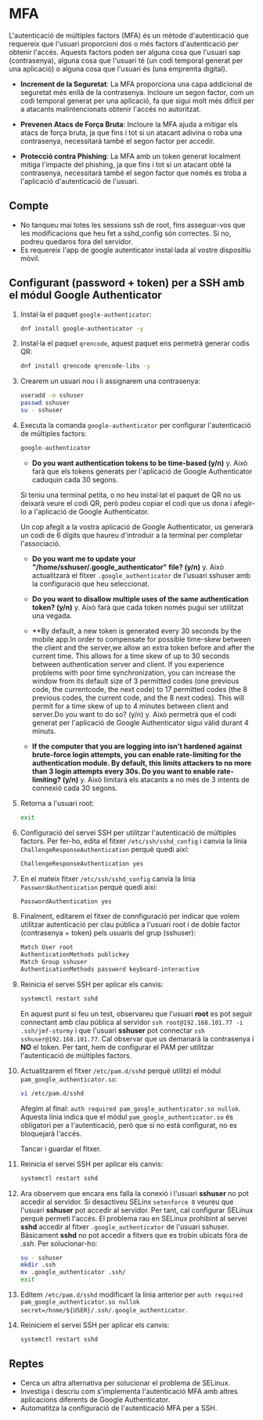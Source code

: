 # MFA

L'autenticació de múltiples factors (MFA) és un mètode d'autenticació que requereix que l'usuari proporcioni dos o més factors d'autenticació per obtenir l'accés. Aquests factors poden ser alguna cosa que l'usuari sap (contrasenya), alguna cosa que l'usuari té (un codi temporal generat per una aplicació) o alguna cosa que l'usuari és (una empremta digital).

* **Increment de la Seguretat**: La MFA proporciona una capa addicional de seguretat més enllà de la contrasenya. Incloure un segon factor, com un codi temporal generat per una aplicació, fa que sigui molt més difícil per a atacants malintencionats obtenir l'accés no autoritzat.

* **Prevenen Atacs de Força Bruta**: Incloure la MFA ajuda a mitigar els atacs de força bruta, ja que fins i tot si un atacant adivina o roba una contrasenya, necessitarà també el segon factor per accedir.

* **Protecció contra Phishing**: La MFA amb un token generat localment mitiga l'impacte del phishing, ja que fins i tot si un atacant obté la contrasenya, necessitarà també el segon factor que només es troba a l'aplicació d'autenticació de l'usuari.

## Compte

* No tanqueu mai totes les sessions ssh de root, fins asseguar-vos que les modificacions que heu fet a sshd_config són correctes. Si no, podreu quedaros fora del servidor.
* Es requereix l'app de google autenticator instal·lada al vostre dispositiu mòvil.
  


## Configurant (password + token) per a SSH amb el módul Google Authenticator

1. Instal·la el paquet `google-authenticator`:

    ```bash
    dnf install google-authenticator -y
    ```

2. Instal·la el paquet `qrencode`, aquest paquet ens permetrà generar codis QR:

    ```bash
    dnf install qrencode qrencode-libs -y
    ```

3. Crearem un usuari nou i li assignarem una contrasenya:

    ```bash
    useradd -m sshuser
    passwd sshuser
    su - sshuser
    ```

4. Executa la comanda `google-authenticator` per configurar l'autenticació de múltiples factors:

    ```bash
    google-authenticator
    ```

    * **Do you want authentication tokens to be time-based (y/n)** y. Això farà que els tokens generats per l'aplicació de Google Authenticator caduquin cada 30 segons.
  
    Si teniu una terminal petita, o no heu instal·lat el paquet de QR no us deixarà veure el codi QR, però podeu copiar el codi que us dona i afegir-lo a l'aplicació de Google Authenticator.

    Un cop afegit a la vostra aplicació de Google Authenticator, us generarà un codi de 6 dígits que haureu d'introduir a la terminal per completar l'associació.

    * **Do you want me to update your "/home/sshuser/.google_authenticator" file? (y/n)** y. Això actualitzarà el fitxer `.google_authenticator` de l'usuari sshuser amb la configuració que heu seleccionat.

    * **Do you want to disallow multiple uses of the same authentication token? (y/n)** y. Això farà que cada token només pugui ser utilitzat una vegada.

    * **By default, a new token is generated every 30 seconds by the mobile app.In order to compensate for possible time-skew between the client and the server,we allow an extra token before and after the current time. This allows for a time skew of up to 30 seconds between authentication server and client. If you experience problems with poor time synchronization, you can increase the window from its default size of 3 permitted codes (one previous code, the currentcode, the next code) to 17 permitted codes (the 8 previous codes, the current
    code, and the 8 next codes). This will permit for a time skew of up to 4 minutes
    between client and server.Do you want to do so? (y/n) y. Això permetrà que el codi generat per l'aplicació de Google Authenticator sigui vàlid durant 4 minuts.

    * **If the computer that you are logging into isn't hardened against brute-force login attempts, you can enable rate-limiting for the authentication module. By default, this limits attackers to no more than 3 login attempts every 30s. Do you want to enable rate-limiting? (y/n)** y. Això limitarà els atacants a no més de 3 intents de connexió cada 30 segons.

5. Retorna a l'usuari root:
   
    ```bash
    exit
    ```

6. Configuració del servei SSH per utilitzar l'autenticació de múltiples factors. Per fer-ho, edita el fitxer `/etc/ssh/sshd_config` i canvia la línia `ChallengeResponseAuthentication` perquè quedi així:

    ```bash
    ChallengeResponseAuthentication yes
    ```

7. En el mateix fitxer `/etc/ssh/sshd_config` canvia la línia `PasswordAuthentication` perquè quedi així:

    ```bash
    PasswordAuthentication yes
    ```

8. Finalment, editarem el fitxer de connfiguració per indicar que volem utilitzar autenticació per clau pública a l'usuari root i de doble factor (contrasenya + token) pels usuaris del grup (sshuser):

    ```bash
    Match User root
    AuthenticationMethods publickey
    Match Group sshuser
    AuthenticationMethods password keyboard-interactive
    ```

9. Reinicia el servei SSH per aplicar els canvis:

    ```bash
    systemctl restart sshd
    ```

    En aquest punt si feu un test, observareu que l'usuari **root** es pot seguir connectant amb clau pública al servidor ```ssh root@192.168.101.77 -i .ssh/jmf-stormy``` i que l'usuari **sshuser** pot connectar ```ssh sshuser@192.168.101.77```. Cal observar que us demanarà la contrasenya i **NO** el token. Per tant, hem de configurar el PAM per utilitzar l'autenticació de múltiples factors.

10. Actualitzarem el fitxer `/etc/pam.d/sshd` perquè utilitzi el mòdul `pam_google_authenticator.so`:

    ```bash
    vi /etc/pam.d/sshd
    ```

    Afegim al final: `auth required pam_google_authenticator.so nullok`. Aquesta línia indica que el mòdul `pam_google_authenticator.so` és obligatori per a l'autenticació, però que si no està configurat, no es bloquejarà l'accés.

    Tancar i guardar el fitxer.

11. Reinicia el servei SSH per aplicar els canvis:

    ```bash
    systemctl restart sshd
    ```

12. Ara observem que encara ens falla la conexió i l'usuari **sshuser** no pot accedir al servidor. Si desactiveu SELinx ```setenforce 0``` veureu que l'usuari **sshuser** pot accedir al servidor. Per tant, cal configurar SELinux perquè permeti l'accés. El problema rau en SELinux prohibint al servei **sshd** accedir al fitxer `.google_authenticator` de l'usuari sshuser. Bàsicament **sshd** no pot accedir a fitxers que es trobin ubicats fòra de *.ssh*. Per solucionar-ho:

    ```bash
    su - sshuser
    mkdir .ssh
    mv .google_authenticator .ssh/
    exit
    ```

13. Editem  `/etc/pam.d/sshd` modificant la línia anterior per `auth required pam_google_authenticator.so nullok secret=/home/${USER}/.ssh/.google_authenticator`.

14. Reiniciem el servei SSH per aplicar els canvis:

    ```bash
    systemctl restart sshd
    ```

## Reptes

* Cerca un altra alternativa per solucionar el problema de SELinux.
* Investiga i descriu com s'implementa l'autenticació MFA amb altres aplicacions diferents de Google Authenticator.
* Automatitza la configuració de l'autenticació MFA per a SSH.